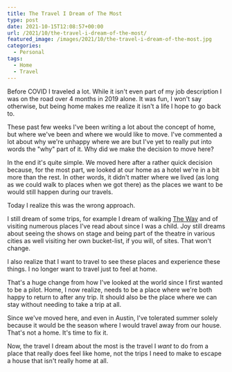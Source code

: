 ```yaml
---
title: The Travel I Dream of The Most
type: post
date: 2021-10-15T12:08:57+00:00
url: /2021/10/the-travel-i-dream-of-the-most/
featured_image: /images/2021/10/the-travel-i-dream-of-the-most.jpg
categories:
  - Personal
tags:
  - Home
  - Travel
---
```


Before COVID I traveled a lot. While it isn't even part of my job description I was on the road over 4 months in 2019 alone. It was fun, I won't say otherwise, but being home makes me realize it isn't a life I hope to go back to.

These past few weeks I've been writing a lot about the concept of home, but where we've been and where we would like to move. I've commented a lot about why we're unhappy where we are but I've yet to really put into words the "why" part of it. Why did we make the decision to move here?

In the end it's quite simple. We moved here after a rather quick decision because, for the most part, we looked at our home as a hotel we're in a bit more than the rest. In other words, it didn't matter where we lived (as long as we could walk to places when we got there) as the places we want to be would still happen during our travels.

Today I realize this was the wrong approach.

I still dream of some trips, for example I dream of walking [The Way][1] and of visiting numerous places I've read about since I was a child. Joy still dreams about seeing the shows on stage and being part of the theatre in various cities as well visiting her own bucket-list, if you will, of sites. That won't change.

I also realize that I want to travel to see these places and experience these things. I no longer want to travel just to feel at home.

That's a huge change from how I've looked at the world since I first wanted to be a pilot. Home, I now realize, needs to be a place where we're both happy to return to after any trip. It should also be the place where we can stay without needing to take a trip at all.

Since we've moved here, and even in Austin, I've tolerated summer solely because it would be the season where I would travel away from our house. That's not a home. It's time to fix it.

Now, the travel I dream about the most is the travel I _want_ to do from a place that really does feel like home, not the trips I need to make to escape a house that isn't really home at all.

 [1]: https://en.wikipedia.org/wiki/French_Way